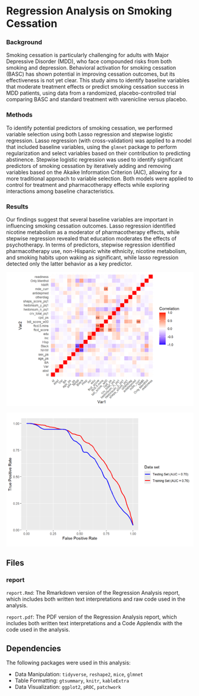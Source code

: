 # Regression Analysis on Smoking Cessation

### Background
Smoking cessation is particularly challenging for adults with Major Depressive Disorder (MDD), who face compounded risks from both smoking and depression. Behavioral activation for smoking cessation (BASC) has shown potential in improving cessation outcomes, but its effectiveness is not yet clear. This study aims to identify baseline variables that moderate treatment effects or predict smoking cessation success in MDD patients, using data from a randomized, placebo-controlled trial comparing BASC and standard treatment with varenicline versus placebo.

### Methods
To identify potential predictors of smoking cessation, we performed variable selection using both Lasso regression and stepwise logistic regression. Lasso regression (with cross-validation) was applied to a model that included baseline variables, using the `glmnet` package to perform regularization and select variables based on their contribution to predicting abstinence. Stepwise logistic regression was used to identify significant predictors of smoking cessation by iteratively adding and removing variables based on the Akaike Information Criterion (AIC), allowing for a more traditional approach to variable selection. Both models were applied to control for treatment and pharmacotherapy effects while exploring interactions among baseline characteristics.

### Results
Our findings suggest that several baseline variables are important in influencing smoking cessation outcomes. Lasso regression identified nicotine metabolism as a moderator of pharmacotherapy effects, while stepwise regression revealed that education moderates the effects of psychotherapy. In terms of predictors, stepwise regression identified pharmacotherapy use, non-Hispanic white ethnicity, nicotine metabolism, and smoking habits upon waking as significant, while lasso regression detected only the latter behavior as a key predictor.

![](project2_files/figure-html/fig-cor-1.png)

![fig-roc_main-1](project2_files/figure-html/fig-roc_main-1.png)

## Files
### report
`report.Rmd`: The Rmarkdown version of the Regression Analysis report, which includes both written text interpretations and raw code used in the analysis. 

`report.pdf`: The PDF version of the Regression Analysis report, which includes both written text interpretations and a Code Applendix with the code used in the analysis. 


## Dependencies

The following packages were used in this analysis: 

 - Data Manipulation: `tidyverse`, `reshape2`, `mice`, `glmnet` 
 - Table Formatting: `gtsummary`, `knitr`, `kableExtra`
 - Data Visualization: `ggplot2`, `pROC`, `patchwork`
